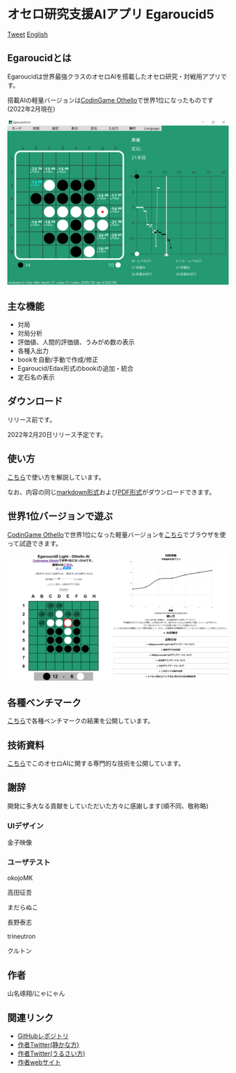 # オセロ研究支援AIアプリ Egaroucid5

<a href="https://twitter.com/share?ref_src=twsrc%5Etfw" class="twitter-share-button" data-text="最強レベルAI搭載オセロ研究支援ソフト" data-url="https://www.egaroucid-app.nyanyan.dev/" data-hashtags="egaroucid" data-related="takuto_yamana,Nyanyan_Cube" data-show-count="false">Tweet</a><script async src="https://platform.twitter.com/widgets.js" charset="utf-8"></script> <a href=./../en/>English</a>

## Egaroucidとは

Egaroucidは世界最強クラスのオセロAIを搭載したオセロ研究・対戦用アプリです。

搭載AIの軽量バージョンは[CodinGame Othello](https://www.codingame.com/multiplayer/bot-programming/othello-1/leaderboard)で世界1位になったものです(2022年2月現在)

![画面例](./../img/app_ja.png)

 

## 主な機能

* 対局
* 対局分析
* 評価値、人間的評価値、うみがめ数の表示
* 各種入出力
* bookを自動/手動で作成/修正
* Egaroucid/Edax形式のbookの追加・統合
* 定石名の表示



## ダウンロード

リリース前です。

2022年2月20日リリース予定です。



## 使い方

[こちら](./../usage/)で使い方を解説しています。

なお、内容の同じ[markdown形式](./../usage/ja/index.md)および[PDF形式](./../usage/ja/index.pdf)がダウンロードできます。



## 世界1位バージョンで遊ぶ

[CodinGame Othello](https://www.codingame.com/multiplayer/bot-programming/othello-1/leaderboard)で世界1位になった軽量バージョンを[こちら](https://www.egaroucid.nyanyan.dev/)でブラウザを使って試遊できます。

![世界1位バージョン](./../img/egaroucid_light.png)



## 各種ベンチマーク

[こちら](./../benchmark/)で各種ベンチマークの結果を公開しています。



## 技術資料

[こちら](./../technology/)でこのオセロAIに関する専門的な技術を公開しています。



## 謝辞

開発に多大なる貢献をしていただいた方々に感謝します(順不同、敬称略)

### UIデザイン

金子映像

### ユーザテスト

okojoMK

高田征吾

まだらぬこ

長野泰志

trineutron

クルトン



## 作者

山名琢翔/にゃにゃん



## 関連リンク

* [GitHubレポジトリ](https://github.com/Nyanyan/Egaroucid5)
* [作者Twitter(静かな方)](https://twitter.com/takuto_yamana)
* [作者Twitter(うるさい方)](https://twitter.com/Nyanyan_Cube)
* [作者webサイト](https://nyanyan.github.io/)